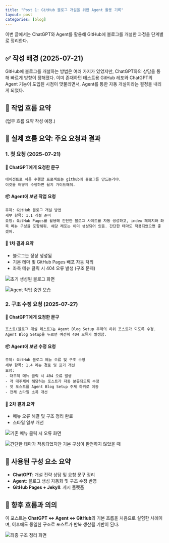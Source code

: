 ```yaml
---
title: "Post 1: GitHub 블로그 개설을 위한 Agent 활용 기록"
layout: post
categories: [blog]
---
```


이번 글에서는 ChatGPT와 Agent를 활용해 GitHub에 블로그를 개설한 과정을 단계별로 정리한다.

## ✅ 작성 배경 (2025-07-21)

GitHub에 블로그를 개설하는 방법은 여러 가지가 있었지만, ChatGPT와의 상담을 통해 빠르게 방향이 정해졌다. 이미 존재하던 테스트용 GitHub 레포와 ChatGPT의 Agent 기능이 도입된 시점이 맞물리면서, Agent를 통한 자동 개설이라는 결정을 내리게 되었다.

## 🧩 작업 흐름 요약

(업무 흐름 요약 작성 예정.)

## 📌 실제 흐름 요약: 주요 요청과 결과

### 1. 첫 요청 (2025-07-21)

#### 💬 ChatGPT에게 요청한 문구

```
에이전트로 처음 수행할 프로젝트는 github에 블로그를 만드는거야.
이것을 어떻게 수행하면 될지 가이드해줘.
```

#### 📦 Agent에 보낸 작업 요청

```
주제: GitHub 블로그 개설 방법
세부 항목: 1.1 개설 준비
요청: GitHub Pages를 활용해 간단한 블로그 사이트를 자동 생성하고, index 페이지와 좌측 메뉴 구성을 포함해줘. 해당 레포는 이미 생성되어 있음. 간단한 테마도 적용되었으면 좋겠어.
```

#### 🧾 1차 결과 요약

- 블로그는 정상 생성됨
- 기본 테마 및 GitHub Pages 배포 자동 처리
- 좌측 메뉴 클릭 시 404 오류 발생 (구조 문제)

![초기 생성된 블로그 화면](https://nonyma.github.io/blog-assets/2025-07/blog-setup-1/131734.png)

![Agent 작업 중인 모습](https://nonyma.github.io/blog-assets/2025-07/blog-setup-1/225010.png)

### 2. 구조 수정 요청 (2025-07-27)

#### 💬 ChatGPT에게 요청한 문구

```
포스트(블로그 개설 테스트)는 Agent Blog Setup 주제의 하위 포스트가 되도록 수정.
Agent Blog Setup을 누르면 여전히 404 오류가 발생함.
```

#### 📦 Agent에 보낸 수정 요청

```
주제: GitHub 블로그 메뉴 오류 및 구조 수정
세부 항목: 1.4 메뉴 경로 및 표기 개선
요청:
- 대주제 메뉴 클릭 시 404 오류 발생
- 각 대주제에 해당하는 포스트가 자동 분류되도록 수정
- 첫 포스트를 Agent Blog Setup 주제 하위로 이동
- 전체 스타일 소폭 개선
```

#### 🧾 2차 결과 요약

- 메뉴 오류 해결 및 구조 정리 완료
- 스타일 일부 개선

![기존 메뉴 클릭 시 오류 화면](https://nonyma.github.io/blog-assets/2025-07/blog-setup-1/225029.png)

![간단한 테마가 적용되었지만 기본 구성이 완전하지 않았을 때](https://nonyma.github.io/blog-assets/2025-07/blog-setup-1/233052.png)

## 🔧 사용된 구성 요소 요약

- **ChatGPT**: 개설 전략 상담 및 요청 문구 정리
- **Agent**: 블로그 생성 자동화 및 구조 수정 반영
- **GitHub Pages + Jekyll**: 게시 플랫폼

## 📍 향후 흐름과 의의

이 포스트는 **ChatGPT ↔ Agent ↔ GitHub**의 기본 흐름을 처음으로 실험한 사례이며, 이후에도 동일한 구조로 포스트가 반복 생산될 기반이 된다.

![최종 구조 정리 화면](https://nonyma.github.io/blog-assets/2025-07/blog-setup-1/234043.png)
